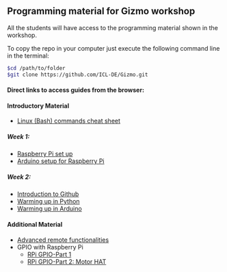 ## Programming material for Gizmo workshop

All the students will have access to the programming material shown in the workshop.

To copy the repo in your computer just execute the following command line in the terminal:

``` bash
$cd /path/to/folder
$git clone https://github.com/ICL-DE/Gizmo.git
```

#### Direct links to access guides from the browser:

#### Introductory Material

* [Linux (Bash) commands cheat sheet](...)

##### Week 1:

* [Raspberry Pi set up](...)
* [Arduino setup for Raspberry Pi](...)

##### Week 2:

* [Introduction to Github](...)
* [Warming up in Python](...)
* [Warming up in Arduino](...)

#### Additional Material

* [Advanced remote functionalities](..)
* GPIO with Raspberry Pi
    * [RPi GPIO-Part 1](...)
    * [RPi GPIO-Part 2: Motor HAT](...)
